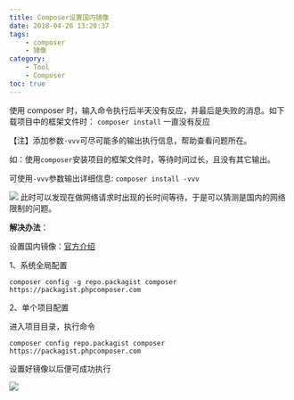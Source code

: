 ```yaml
---
title: Composer设置国内镜像
date: 2018-04-26 13:20:37
tags:
    - composer
    - 镜像
category:
    - Tool
    - Composer
toc: true
---
```


使用 composer 时，输入命令执行后半天没有反应，并最后是失败的消息。如下载项目中的框架文件时：
`composer install`
一直没有反应

<!--more-->

【注】添加参数`-vvv`可尽可能多的输出执行信息，帮助查看问题所在。

如：使用`composer`安装项目的框架文件时，等待时间过长，且没有其它输出。

可使用`-vvv`参数输出详细信息:
`composer install -vvv`

![](https://images2018.cnblogs.com/blog/1049028/201804/1049028-20180415234535780-570407396.png)
此时可以发现在做网络请求时出现的长时间等待，于是可以猜测是国内的网络限制的问题。

**解决办法**：

设置国内镜像：[官方介绍][官方介绍]

1、系统全局配置

`composer config -g repo.packagist composer https://packagist.phpcomposer.com`

2、单个项目配置

进入项目目录，执行命令

`composer config repo.packagist composer https://packagist.phpcomposer.com`

设置好镜像以后便可成功执行

![](https://images2018.cnblogs.com/blog/1049028/201804/1049028-20180415234950392-1812401653.png)

[官方介绍]: https://pkg.phpcomposer.com/

